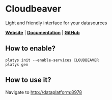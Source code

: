 # Cloudbeaver

Light and friendly interface for your datasources

**[Website](https://cloudbeaver.io/)** | **[Documentation](https://cloudbeaver.io/docs/)** | **[GitHub](https://github.com/dbeaver/cloudbeaver)**

## How to enable?

```
platys init --enable-services CLOUDBEAVER
platys gen
```

## How to use it?

Navigate to <http://dataplatform:8978>